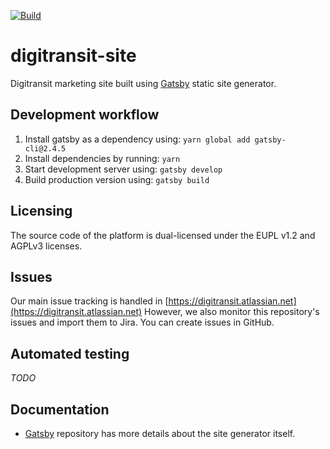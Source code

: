 [![Build](https://github.com/hsldevcom/digitransit-site/workflows/Process%20master%20push%20or%20pr/badge.svg?branch=next)](https://github.com/HSLdevcom/digitransit-site/actions)

# digitransit-site

Digitransit marketing site built using [Gatsby][Gatsby] static site generator.

## Development workflow

1. Install gatsby as a dependency using: `yarn global add gatsby-cli@2.4.5`
2. Install dependencies by running: `yarn`
3. Start development server using: `gatsby develop`
4. Build production version using: `gatsby build`

## Licensing

The source code of the platform is dual-licensed under the EUPL v1.2 and AGPLv3 licenses.

## Issues

Our main issue tracking is handled in [https://digitransit.atlassian.net](https://digitransit.atlassian.net)
However, we also monitor this repository's issues and import them to Jira. You can create issues in GitHub.

## Automated testing

*TODO*

## Documentation

- [Gatsby][Gatsby] repository has more details about the site generator itself.

[Gatsby]: https://github.com/gatsbyjs/gatsby "Transform plain text into dynamic blogs and websites using React.js"
